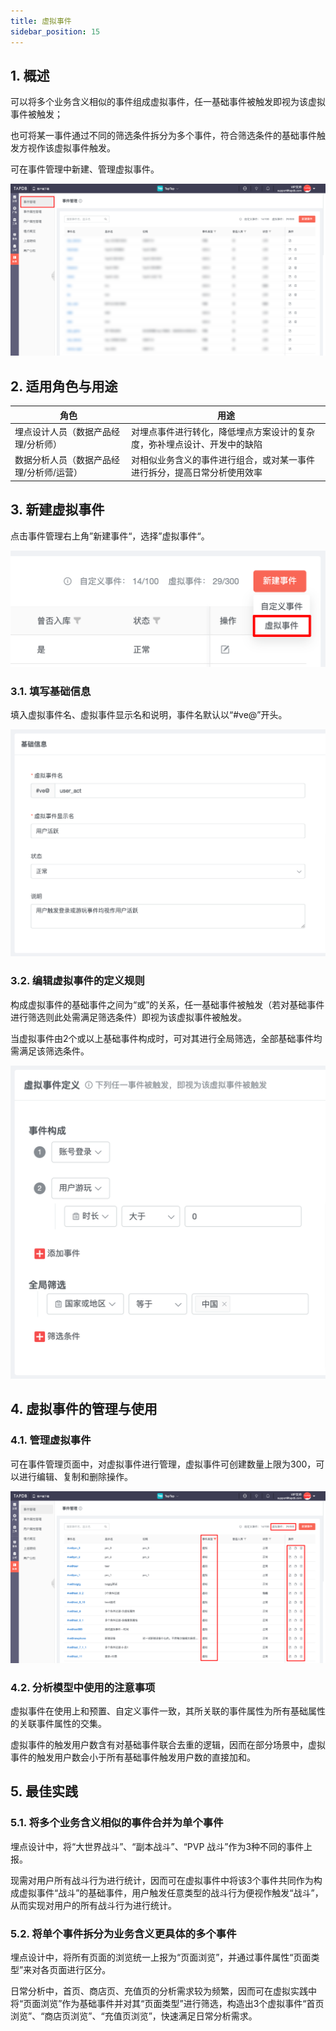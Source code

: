 ```yaml
---
title: 虚拟事件
sidebar_position: 15
---
```


## 1. 概述

可以将多个业务含义相似的事件组成虚拟事件，任一基础事件被触发即视为该虚拟事件被触发；

也可将某一事件通过不同的筛选条件拆分为多个事件，符合筛选条件的基础事件触发方视作该虚拟事件触发。

可在事件管理中新建、管理虚拟事件。

![概述](/img/customEvent/virtualEvent_1.png)

## 2. 适用角色与用途

| 角色            | 用途                                                     |
| --------------- | -------------------------------------------------------- |
| 埋点设计人员（数据产品经理/分析师） | 对埋点事件进行转化，降低埋点方案设计的复杂度，弥补埋点设计、开发中的缺陷 |
| 数据分析人员（数据产品经理/分析师/运营） | 对相似业务含义的事件进行组合，或对某一事件进行拆分，提高日常分析使用效率 |

## 3. 新建虚拟事件

点击事件管理右上角”新建事件“，选择”虚拟事件“。

![新建虚拟事件](/img/customEvent/virtualEvent_2.png)

### 3.1. 填写基础信息

填入虚拟事件名、虚拟事件显示名和说明，事件名默认以“#ve@”开头。

![填写基础信息](/img/customEvent/virtualEvent_4.png)

### 3.2. 编辑虚拟事件的定义规则

构成虚拟事件的基础事件之间为“或”的关系，任一基础事件被触发（若对基础事件进行筛选则此处需满足筛选条件）即视为该虚拟事件被触发。

当虚拟事件由2个或以上基础事件构成时，可对其进行全局筛选，全部基础事件均需满足该筛选条件。

![编辑虚拟事件的定义规则](/img/customEvent/virtualEvent_3.png)

## 4. 虚拟事件的管理与使用

### 4.1. 管理虚拟事件

可在事件管理页面中，对虚拟事件进行管理，虚拟事件可创建数量上限为300，可以进行编辑、复制和删除操作。

![管理虚拟事件](/img/customEvent/virtualEvent_5.png)

### 4.2. 分析模型中使用的注意事项

虚拟事件在使用上和预置、自定义事件一致，其所关联的事件属性为所有基础属性的关联事件属性的交集。

虚拟事件的触发用户数含有对基础事件联合去重的逻辑，因而在部分场景中，虚拟事件的触发用户数会小于所有基础事件触发用户数的直接加和。

## 5. 最佳实践

### 5.1. 将多个业务含义相似的事件合并为单个事件

埋点设计中，将“大世界战斗”、“副本战斗”、“PVP 战斗”作为3种不同的事件上报。

现需对用户所有战斗行为进行统计，因而可在虚拟事件中将该3个事件共同作为构成虚拟事件“战斗”的基础事件，用户触发任意类型的战斗行为便视作触发“战斗”，从而实现对用户的所有战斗行为进行统计。

### 5.2. 将单个事件拆分为业务含义更具体的多个事件

埋点设计中，将所有页面的浏览统一上报为“页面浏览”，并通过事件属性“页面类型”来对各页面进行区分。

日常分析中，首页、商店页、充值页的分析需求较为频繁，因而可在虚拟实践中将“页面浏览”作为基础事件并对其“页面类型”进行筛选，构造出3个虚拟事件“首页浏览”、“商店页浏览”、“充值页浏览”，快速满足日常分析需求。
